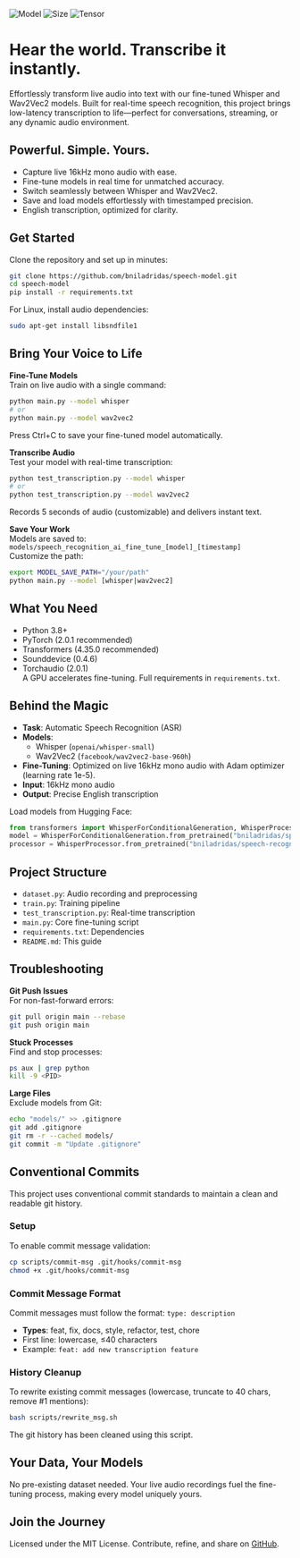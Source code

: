 ![Model](https://img.shields.io/badge/Model-Fine--tuned%20Whisper%20+%20Wav2Vec2-blue)
![Size](https://img.shields.io/badge/Size-242M-blue)
![Tensor](https://img.shields.io/badge/Tensor-F32-green)

# Hear the world. Transcribe it instantly.

Effortlessly transform live audio into text with our fine-tuned Whisper and Wav2Vec2 models. Built for real-time speech recognition, this project brings low-latency transcription to life—perfect for conversations, streaming, or any dynamic audio environment.

## Powerful. Simple. Yours.
- Capture live 16kHz mono audio with ease.
- Fine-tune models in real time for unmatched accuracy.
- Switch seamlessly between Whisper and Wav2Vec2.
- Save and load models effortlessly with timestamped precision.
- English transcription, optimized for clarity.

## Get Started
Clone the repository and set up in minutes:
```bash
git clone https://github.com/bniladridas/speech-model.git
cd speech-model
pip install -r requirements.txt
```

For Linux, install audio dependencies:
```bash
sudo apt-get install libsndfile1
```

## Bring Your Voice to Life
**Fine-Tune Models**  
Train on live audio with a single command:
```bash
python main.py --model whisper
# or
python main.py --model wav2vec2
```
Press Ctrl+C to save your fine-tuned model automatically.

**Transcribe Audio**  
Test your model with real-time transcription:
```bash
python test_transcription.py --model whisper
# or
python test_transcription.py --model wav2vec2
```
Records 5 seconds of audio (customizable) and delivers instant text.

**Save Your Work**  
Models are saved to:  
`models/speech_recognition_ai_fine_tune_[model]_[timestamp]`  
Customize the path:
```bash
export MODEL_SAVE_PATH="/your/path"
python main.py --model [whisper|wav2vec2]
```

## What You Need
- Python 3.8+
- PyTorch (2.0.1 recommended)
- Transformers (4.35.0 recommended)
- Sounddevice (0.4.6)
- Torchaudio (2.0.1)  
A GPU accelerates fine-tuning. Full requirements in `requirements.txt`.

## Behind the Magic
- **Task**: Automatic Speech Recognition (ASR)
- **Models**:  
  - Whisper (`openai/whisper-small`)  
  - Wav2Vec2 (`facebook/wav2vec2-base-960h`)
- **Fine-Tuning**: Optimized on live 16kHz mono audio with Adam optimizer (learning rate 1e-5).
- **Input**: 16kHz mono audio
- **Output**: Precise English transcription

Load models from Hugging Face:
```python
from transformers import WhisperForConditionalGeneration, WhisperProcessor
model = WhisperForConditionalGeneration.from_pretrained("bniladridas/speech-recognition-ai-fine-tune")
processor = WhisperProcessor.from_pretrained("bniladridas/speech-recognition-ai-fine-tune")
```

## Project Structure
- `dataset.py`: Audio recording and preprocessing
- `train.py`: Training pipeline
- `test_transcription.py`: Real-time transcription
- `main.py`: Core fine-tuning script
- `requirements.txt`: Dependencies
- `README.md`: This guide

## Troubleshooting
**Git Push Issues**  
For non-fast-forward errors:
```bash
git pull origin main --rebase
git push origin main
```

**Stuck Processes**  
Find and stop processes:
```bash
ps aux | grep python
kill -9 <PID>
```

**Large Files**  
Exclude models from Git:
```bash
echo "models/" >> .gitignore
git add .gitignore
git rm -r --cached models/
git commit -m "Update .gitignore"
```

## Conventional Commits

This project uses conventional commit standards to maintain a clean and readable git history.

### Setup

To enable commit message validation:

```bash
cp scripts/commit-msg .git/hooks/commit-msg
chmod +x .git/hooks/commit-msg
```

### Commit Message Format

Commit messages must follow the format: `type: description`

- **Types**: feat, fix, docs, style, refactor, test, chore
- First line: lowercase, ≤40 characters
- Example: `feat: add new transcription feature`

### History Cleanup

To rewrite existing commit messages (lowercase, truncate to 40 chars, remove #1 mentions):

```bash
bash scripts/rewrite_msg.sh
```

The git history has been cleaned using this script.

## Your Data, Your Models
No pre-existing dataset needed. Your live audio recordings fuel the fine-tuning process, making every model uniquely yours.

## Join the Journey
Licensed under the MIT License. Contribute, refine, and share on [GitHub](https://github.com/bniladridas/speech-model).

